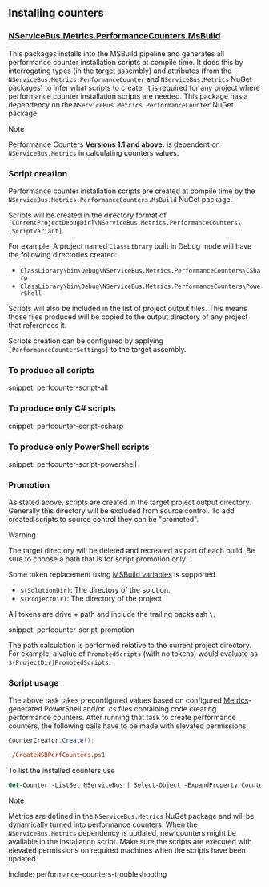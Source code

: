 ## Installing counters

### [NServiceBus.Metrics.PerformanceCounters.MsBuild](https://www.nuget.org/packages/NServiceBus.Metrics.PerformanceCounters.MsBuild/)

This packages installs into the MSBuild pipeline and generates all performance counter installation scripts at compile time. It does this by interrogating types (in the target assembly) and attributes (from the `NServiceBus.Metrics.PerformanceCounter` and `NServiceBus.Metrics` NuGet packages) to infer what scripts to create. It is required for any project where performance counter installation scripts are needed. This package has a dependency on the `NServiceBus.Metrics.PerformanceCounter` NuGet package.

> [!NOTE]
> Performance Counters **Versions 1.1 and above:** is dependent on `NServiceBus.Metrics` in calculating counters values.

### Script creation

Performance counter installation scripts are created at compile time by the `NServiceBus.Metrics.PerformanceCounters.MsBuild` NuGet package.

Scripts will be created in the directory format of `[CurrentProjectDebugDir]\NServiceBus.Metrics.PerformanceCounters\[ScriptVariant]`.

For example: A project named `ClassLibrary` built in Debug mode will have the following directories created:

 * `ClassLibrary\bin\Debug\NServiceBus.Metrics.PerformanceCounters\CSharp`
 * `ClassLibrary\bin\Debug\NServiceBus.Metrics.PerformanceCounters\PowerShell`

Scripts will also be included in the list of project output files. This means those files produced will be copied to the output directory of any project that references it.

Scripts creation can be configured by applying `[PerformanceCounterSettings]` to the target assembly.

### To produce all scripts

snippet: perfcounter-script-all

### To produce only C# scripts

snippet: perfcounter-script-csharp

### To produce only PowerShell scripts

snippet: perfcounter-script-powershell

### Promotion

As stated above, scripts are created in the target project output directory. Generally this directory will be excluded from source control. To add created scripts to source control they can be "promoted".

> [!WARNING]
> The target directory will be deleted and recreated as part of each build. Be sure to choose a path that is for script promotion only.

Some token replacement using [MSBuild variables](https://msdn.microsoft.com/en-us/library/c02as0cs.aspx) is supported.

 * `$(SolutionDir)`: The directory of the solution.
 * `$(ProjectDir)`: The directory of the project

All tokens are drive + path and include the trailing backslash `\`.

snippet: perfcounter-script-promotion

The path calculation is performed relative to the current project directory. For example, a value of `PromotedScripts` (with no tokens) would evaluate as `$(ProjectDir)PromotedScripts`.

### Script usage

The above task takes preconfigured values based on configured [Metrics](.)-generated PowerShell and/or .cs files containing code creating performance counters. After running that task to create performance counters, the following calls have to be made with elevated permissions:

```cs
CounterCreator.Create();
```

```ps
./CreateNSBPerfCounters.ps1
```

To list the installed counters use

```ps
Get-Counter -ListSet NServiceBus | Select-Object -ExpandProperty Counter
```

> [!NOTE]
> Metrics are defined in the `NServiceBus.Metrics` NuGet package and will be dynamically turned into performance counters. When the `NServiceBus.Metrics` dependency is updated, new counters might be available in the installation script. Make sure the scripts are executed with elevated permissions on required machines when the scripts have been updated.

include: performance-counters-troubleshooting
